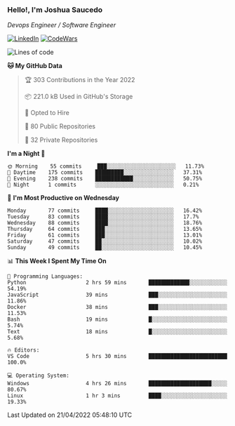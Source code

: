 ### Hello!, I'm Joshua Saucedo
*Devops Engineer / Software Engineer*  

[![LinkedIn](https://img.shields.io/badge/LinkedIn-0073b1?logo=linkedin&style=flat-square&logoColor=white)](https://www.linkedin.com/in/joshua-nathanael-saucedo-uriarte-bb0336169/)
[![CodeWars](https://www.codewars.com/users/joshuansu0897/badges/micro)](https://www.codewars.com/users/joshuansu0897)

<!--START_SECTION:waka-->
![Lines of code](https://img.shields.io/badge/From%20Hello%20World%20I%27ve%20Written-2%20Million%20lines%20of%20code-blue)

**🐱 My GitHub Data** 

> 🏆 303 Contributions in the Year 2022
 > 
> 📦 221.0 kB Used in GitHub's Storage 
 > 
> 💼 Opted to Hire
 > 
> 📜 80 Public Repositories 
 > 
> 🔑 32 Private Repositories  
 > 
**I'm a Night 🦉** 

```text
🌞 Morning    55 commits     ███░░░░░░░░░░░░░░░░░░░░░░   11.73% 
🌆 Daytime    175 commits    █████████░░░░░░░░░░░░░░░░   37.31% 
🌃 Evening    238 commits    ████████████░░░░░░░░░░░░░   50.75% 
🌙 Night      1 commits      ░░░░░░░░░░░░░░░░░░░░░░░░░   0.21%

```
📅 **I'm Most Productive on Wednesday** 

```text
Monday       77 commits     ████░░░░░░░░░░░░░░░░░░░░░   16.42% 
Tuesday      83 commits     ████░░░░░░░░░░░░░░░░░░░░░   17.7% 
Wednesday    88 commits     ████░░░░░░░░░░░░░░░░░░░░░   18.76% 
Thursday     64 commits     ███░░░░░░░░░░░░░░░░░░░░░░   13.65% 
Friday       61 commits     ███░░░░░░░░░░░░░░░░░░░░░░   13.01% 
Saturday     47 commits     ██░░░░░░░░░░░░░░░░░░░░░░░   10.02% 
Sunday       49 commits     ██░░░░░░░░░░░░░░░░░░░░░░░   10.45%

```


📊 **This Week I Spent My Time On** 

```text
💬 Programming Languages: 
Python                   2 hrs 59 mins       █████████████░░░░░░░░░░░░   54.19% 
JavaScript               39 mins             ███░░░░░░░░░░░░░░░░░░░░░░   11.86% 
Docker                   38 mins             ███░░░░░░░░░░░░░░░░░░░░░░   11.53% 
Bash                     19 mins             █░░░░░░░░░░░░░░░░░░░░░░░░   5.74% 
Text                     18 mins             █░░░░░░░░░░░░░░░░░░░░░░░░   5.68%

🔥 Editors: 
VS Code                  5 hrs 30 mins       █████████████████████████   100.0%

💻 Operating System: 
Windows                  4 hrs 26 mins       ████████████████████░░░░░   80.67% 
Linux                    1 hr 3 mins         ████░░░░░░░░░░░░░░░░░░░░░   19.33%

```


 Last Updated on 21/04/2022 05:48:10 UTC
<!--END_SECTION:waka-->
